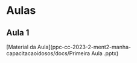 # Aulas

## Aula 1
[Material da Aula](ppc-cc-2023-2-ment2-manha-capacitacaoidosos/docs/Primeira Aula .pptx)

